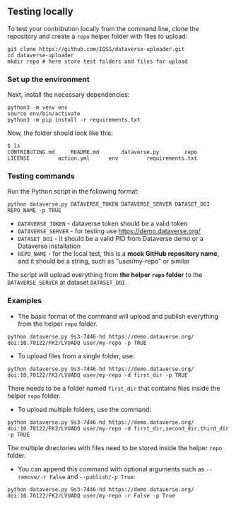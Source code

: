 ## Testing locally

To test your contribution locally from the command line, clone the repository and create a `repo` helper folder with files to upload:

```
git clone https://github.com/IQSS/dataverse-uploader.git
cd dataverse-uploader
mkdir repo # here store test folders and files for upload
```
### Set up the environment

Next, install the necessary dependencies:

```
python3 -m venv env
source env/bin/activate
python3 -m pip install -r requirements.txt
```

Now, the folder should look like this:
```
$ ls
CONTRIBUTING.md		README.md		dataverse.py		repo
LICENSE			action.yml		env			requirements.txt
```

### Testing commands

Run the Python script in the following format:

```
python dataverse.py DATAVERSE_TOKEN DATAVERSE_SERVER DATASET_DOI REPO_NAME -p TRUE
```

- `DATAVERSE_TOKEN` - dataverse token should be a valid token
- `DATAVERSE_SERVER` - for testing use https://demo.dataverse.org/
- `DATASET_DOI` - it should be a valid PID from Dataverse demo or a Dataverse installation
- `REPO_NAME` - for the local test, this is a **mock GitHub repository name**, and it should be a string, such as "user/my-repo" or similar

The script will upload everything from **the helper `repo` folder** to the `DATAVERSE_SERVER` at dataset `DATASET_DOI`.

### Examples

- The basic format of the command will upload and publish everything from the helper `repo` folder.

```
python dataverse.py 9s3-7d46-hd https://demo.dataverse.org/ doi:10.70122/FK2/LVUADQ user/my-repo -p TRUE
```

- To upload files from a single folder, use:

```
python dataverse.py 9s3-7d46-hd https://demo.dataverse.org/ doi:10.70122/FK2/LVUADQ user/my-repo -d first_dir -p TRUE
```

There needs to be a folder named `first_dir` that contains files inside the helper `repo` folder.

- To upload multiple folders, use the command:

```
python dataverse.py 9s3-7d46-hd https://demo.dataverse.org/ doi:10.70122/FK2/LVUADQ user/my-repo -d first_dir,second_dir,third_dir -p TRUE
```

The multiple directories with files need to be stored inside the helper `repo` folder.

- You can append this command with optional arguments such as `--remove/-r False` and `--publish/-p True`:

```
python dataverse.py 9s3-7d46-hd https://demo.dataverse.org/ doi:10.70122/FK2/LVUADQ user/my-repo -r False -p True
```
